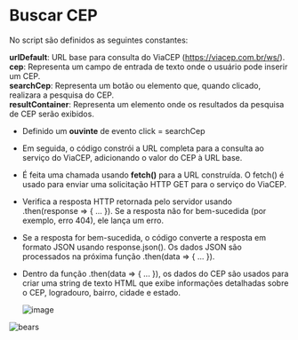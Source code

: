 # Buscar CEP

No script são definidos as seguintes constantes:

**urlDefault**: URL base para consulta do ViaCEP (https://viacep.com.br/ws/).  
**cep**: Representa um campo de entrada de texto onde o usuário pode inserir um CEP.  
**searchCep**: Representa um botão ou elemento que, quando clicado, realizara a pesquisa do CEP.  
**resultContainer**: Representa um elemento onde os resultados da pesquisa de CEP serão exibidos.  

* Definido um **ouvinte** de evento click = searchCep

* Em seguida, o código constrói a URL completa para a consulta ao serviço do ViaCEP, adicionando o valor do CEP à URL base.

* É feita uma chamada usando **fetch()** para a URL construída. O fetch() é usado para enviar uma solicitação HTTP GET para o serviço do ViaCEP.

* Verifica a resposta HTTP retornada pelo servidor usando .then(response => { ... }). Se a resposta não for bem-sucedida (por exemplo, erro 404), ele lança um erro.

* Se a resposta for bem-sucedida, o código converte a resposta em formato JSON usando response.json(). Os dados JSON são processados na próxima função .then(data => { ... }).

* Dentro da função .then(data => { ... }), os dados do CEP são usados para criar uma string de texto HTML que exibe informações detalhadas sobre o CEP, logradouro, bairro, cidade e estado.

  ![image](https://github.com/user-attachments/assets/d55d2426-1f6b-410a-814a-59325f84d27f)


![bears](https://i.postimg.cc/V6bHXGWB/Cep.png)
